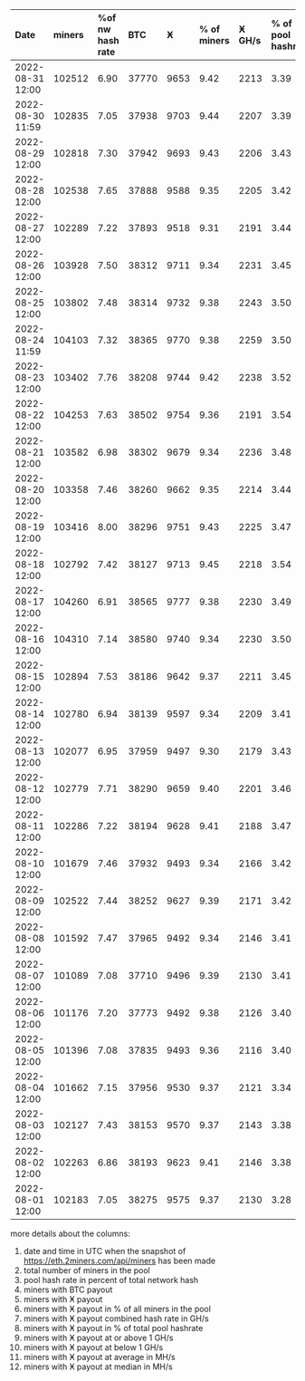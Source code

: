 |Date|miners|%of nw hash rate|BTC|Ӿ|% of miners|Ӿ GH/s|% of pool hashrate|>=1 GH/s|<1 GH/s|avg in MH/s|med in MH/s|
|:-|:-|:-|:-|:-|:-|:-|:-|:-|:-|:-|:-|
|2022-08-31 12:00|102512|6.90|37770|9653|9.42|2213|3.39|247|9406|229|126|
|2022-08-30 11:59|102835|7.05|37938|9703|9.44|2207|3.39|246|9457|227|126|
|2022-08-29 12:00|102818|7.30|37942|9693|9.43|2206|3.43|232|9461|226|126|
|2022-08-28 12:00|102538|7.65|37888|9588|9.35|2205|3.42|245|9343|228|130|
|2022-08-27 12:00|102289|7.22|37893|9518|9.31|2191|3.44|238|9280|229|130|
|2022-08-26 12:00|103928|7.50|38312|9711|9.34|2231|3.45|248|9463|227|126|
|2022-08-25 12:00|103802|7.48|38314|9732|9.38|2243|3.50|237|9495|228|126|
|2022-08-24 11:59|104103|7.32|38365|9770|9.38|2259|3.50|238|9532|228|126|
|2022-08-23 12:00|103402|7.76|38208|9744|9.42|2238|3.52|236|9508|228|126|
|2022-08-22 12:00|104253|7.63|38502|9754|9.36|2191|3.54|231|9523|221|121|
|2022-08-21 12:00|103582|6.98|38302|9679|9.34|2236|3.48|248|9431|228|126|
|2022-08-20 12:00|103358|7.46|38260|9662|9.35|2214|3.44|238|9424|227|126|
|2022-08-19 12:00|103416|8.00|38296|9751|9.43|2225|3.47|237|9514|227|126|
|2022-08-18 12:00|102792|7.42|38127|9713|9.45|2218|3.54|226|9487|228|126|
|2022-08-17 12:00|104260|6.91|38565|9777|9.38|2230|3.49|237|9540|225|126|
|2022-08-16 12:00|104310|7.14|38580|9740|9.34|2230|3.50|227|9513|226|121|
|2022-08-15 12:00|102894|7.53|38186|9642|9.37|2211|3.45|229|9413|229|126|
|2022-08-14 12:00|102780|6.94|38139|9597|9.34|2209|3.41|240|9357|230|126|
|2022-08-13 12:00|102077|6.95|37959|9497|9.30|2179|3.43|227|9270|229|126|
|2022-08-12 12:00|102779|7.71|38290|9659|9.40|2201|3.46|223|9436|227|126|
|2022-08-11 12:00|102286|7.22|38194|9628|9.41|2188|3.47|218|9410|226|121|
|2022-08-10 12:00|101679|7.46|37932|9493|9.34|2166|3.42|214|9279|227|126|
|2022-08-09 12:00|102522|7.44|38252|9627|9.39|2171|3.42|225|9402|224|126|
|2022-08-08 12:00|101592|7.47|37965|9492|9.34|2146|3.41|215|9277|225|126|
|2022-08-07 12:00|101089|7.08|37710|9496|9.39|2130|3.41|214|9282|223|126|
|2022-08-06 12:00|101176|7.20|37773|9492|9.38|2126|3.40|223|9269|223|126|
|2022-08-05 12:00|101396|7.08|37835|9493|9.36|2116|3.40|210|9283|222|126|
|2022-08-04 12:00|101662|7.15|37956|9530|9.37|2121|3.34|201|9329|222|121|
|2022-08-03 12:00|102127|7.43|38153|9570|9.37|2143|3.38|212|9358|223|126|
|2022-08-02 12:00|102263|6.86|38193|9623|9.41|2146|3.38|204|9419|222|121|
|2022-08-01 12:00|102183|7.05|38275|9575|9.37|2130|3.28|212|9363|219|121|

more details about the columns:  
1. date and time in UTC when the snapshot of https://eth.2miners.com/api/miners has been made  
2. total number of miners in the pool  
3. pool hash rate in percent of total network hash   
4. miners with BTC payout  
5. miners with Ӿ payout   
6. miners with Ӿ payout in % of all miners in the pool  
7. miners with Ӿ payout combined hash rate in GH/s  
8. miners with Ӿ payout in % of total pool hashrate  
9. miners with Ӿ payout at or above 1 GH/s  
10. miners with Ӿ payout at below 1 GH/s  
11. miners with Ӿ payout at average in MH/s  
12. miners with Ӿ payout at median in MH/s  

